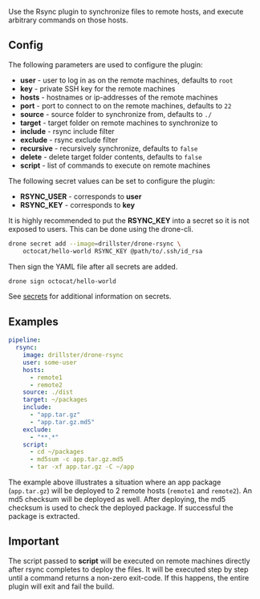 Use the Rsync plugin to synchronize files to remote hosts, and execute arbitrary commands on those hosts.

## Config
The following parameters are used to configure the plugin:
- **user** - user to log in as on the remote machines, defaults to `root`
- **key** - private SSH key for the remote machines
- **hosts** - hostnames or ip-addresses of the remote machines
- **port** - port to connect to on the remote machines, defaults to `22`
- **source** - source folder to synchronize from, defaults to `./`
- **target** - target folder on remote machines to synchronize to
- **include** - rsync include filter
- **exclude** - rsync exclude filter
- **recursive** - recursively synchronize, defaults to `false`
- **delete** - delete target folder contents, defaults to `false`
- **script** - list of commands to execute on remote machines

The following secret values can be set to configure the plugin:
- **RSYNC_USER** - corresponds to **user**
- **RSYNC_KEY** - corresponds to **key**

It is highly recommended to put the **RSYNC_KEY** into a secret so it is not exposed to users. This can be done using the drone-cli.

```sh
drone secret add --image=drillster/drone-rsync \
    octocat/hello-world RSYNC_KEY @path/to/.ssh/id_rsa
```

Then sign the YAML file after all secrets are added.

```sh
drone sign octocat/hello-world
```

See [secrets](http://readme.drone.io/0.5/usage/secrets/) for additional information on secrets.

## Examples
```yaml
pipeline:
  rsync:
    image: drillster/drone-rsync
    user: some-user
    hosts:
      - remote1
      - remote2
    source: ./dist
    target: ~/packages
    include:
      - "app.tar.gz"
      - "app.tar.gz.md5"
    exclude:
      - "**.*"
    script:
      - cd ~/packages
      - md5sum -c app.tar.gz.md5
      - tar -xf app.tar.gz -C ~/app
```

The example above illustrates a situation where an app package (`app.tar.gz`) will be deployed to 2 remote hosts (`remote1` and `remote2`). An md5 checksum will be deployed as well. After deploying, the md5 checksum is used to check the deployed package. If successful the package is extracted.

## Important
The script passed to **script** will be executed on remote machines directly after rsync completes to deploy the files. It will be executed step by step until a command returns a non-zero exit-code. If this happens, the entire plugin will exit and fail the build.
